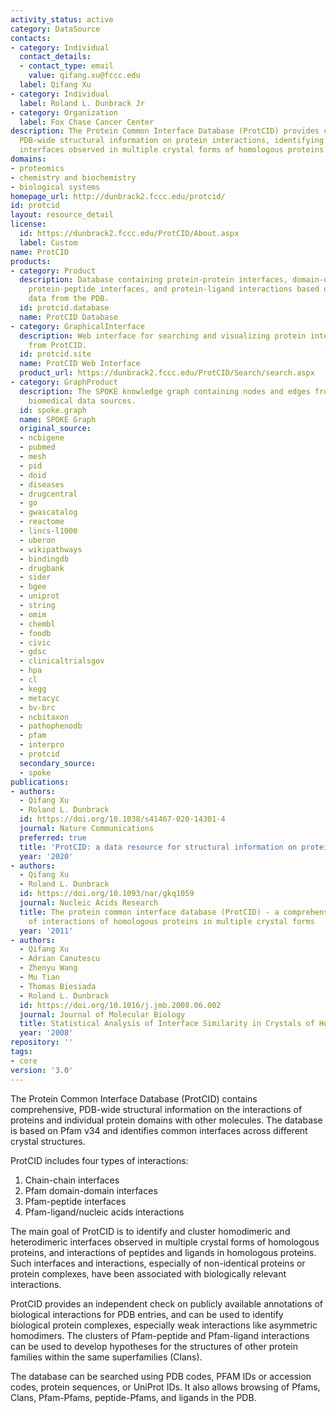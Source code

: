 ```yaml
---
activity_status: active
category: DataSource
contacts:
- category: Individual
  contact_details:
  - contact_type: email
    value: qifang.xu@fccc.edu
  label: Qifang Xu
- category: Individual
  label: Roland L. Dunbrack Jr
- category: Organization
  label: Fox Chase Cancer Center
description: The Protein Common Interface Database (ProtCID) provides comprehensive,
  PDB-wide structural information on protein interactions, identifying and clustering
  interfaces observed in multiple crystal forms of homologous proteins.
domains:
- proteomics
- chemistry and biochemistry
- biological systems
homepage_url: http://dunbrack2.fccc.edu/protcid/
id: protcid
layout: resource_detail
license:
  id: https://dunbrack2.fccc.edu/ProtCID/About.aspx
  label: Custom
name: ProtCID
products:
- category: Product
  description: Database containing protein-protein interfaces, domain-domain interfaces,
    protein-peptide interfaces, and protein-ligand interactions based on structural
    data from the PDB.
  id: protcid.database
  name: ProtCID Database
- category: GraphicalInterface
  description: Web interface for searching and visualizing protein interaction data
    from ProtCID.
  id: protcid.site
  name: ProtCID Web Interface
  product_url: https://dunbrack2.fccc.edu/ProtCID/Search/search.aspx
- category: GraphProduct
  description: The SPOKE knowledge graph containing nodes and edges from multiple
    biomedical data sources.
  id: spoke.graph
  name: SPOKE Graph
  original_source:
  - ncbigene
  - pubmed
  - mesh
  - pid
  - doid
  - diseases
  - drugcentral
  - go
  - gwascatalog
  - reactome
  - lincs-l1000
  - uberon
  - wikipathways
  - bindingdb
  - drugbank
  - sider
  - bgee
  - uniprot
  - string
  - omim
  - chembl
  - foodb
  - civic
  - gdsc
  - clinicaltrialsgov
  - hpa
  - cl
  - kegg
  - metacyc
  - bv-brc
  - ncbitaxon
  - pathophenodb
  - pfam
  - interpro
  - protcid
  secondary_source:
  - spoke
publications:
- authors:
  - Qifang Xu
  - Roland L. Dunbrack
  id: https://doi.org/10.1038/s41467-020-14301-4
  journal: Nature Communications
  preferred: true
  title: 'ProtCID: a data resource for structural information on protein interactions'
  year: '2020'
- authors:
  - Qifang Xu
  - Roland L. Dunbrack
  id: https://doi.org/10.1093/nar/gkq1059
  journal: Nucleic Acids Research
  title: The protein common interface database (ProtCID) - a comprehensive database
    of interactions of homologous proteins in multiple crystal forms
  year: '2011'
- authors:
  - Qifang Xu
  - Adrian Canutescu
  - Zhenyu Wang
  - Mu Tian
  - Thomas Biesiada
  - Roland L. Dunbrack
  id: https://doi.org/10.1016/j.jmb.2008.06.002
  journal: Journal of Molecular Biology
  title: Statistical Analysis of Interface Similarity in Crystals of Homologous Proteins
  year: '2008'
repository: ''
tags:
- core
version: '3.0'
---
```

The Protein Common Interface Database (ProtCID) contains comprehensive, PDB-wide structural information on the interactions of proteins and individual protein domains with other molecules. The database is based on Pfam v34 and identifies common interfaces across different crystal structures.

ProtCID includes four types of interactions:
1. Chain-chain interfaces
2. Pfam domain-domain interfaces
3. Pfam-peptide interfaces
4. Pfam-ligand/nucleic acids interactions

The main goal of ProtCID is to identify and cluster homodimeric and heterodimeric interfaces observed in multiple crystal forms of homologous proteins, and interactions of peptides and ligands in homologous proteins. Such interfaces and interactions, especially of non-identical proteins or protein complexes, have been associated with biologically relevant interactions.

ProtCID provides an independent check on publicly available annotations of biological interactions for PDB entries, and can be used to identify biological protein complexes, especially weak interactions like asymmetric homodimers. The clusters of Pfam-peptide and Pfam-ligand interactions can be used to develop hypotheses for the structures of other protein families within the same superfamilies (Clans).

The database can be searched using PDB codes, PFAM IDs or accession codes, protein sequences, or UniProt IDs. It also allows browsing of Pfams, Clans, Pfam-Pfams, peptide-Pfams, and ligands in the PDB.